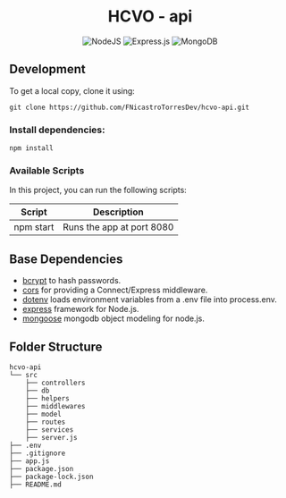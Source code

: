 <h1 align="center">
HCVO - api
</h1>

<div align="center">

![NodeJS](https://img.shields.io/badge/node.js-6DA55F?style=for-the-badge&logo=node.js&logoColor=white) ![Express.js](https://img.shields.io/badge/express.js-%23404d59.svg?style=for-the-badge&logo=express&logoColor=%2361DAFB) ![MongoDB](https://img.shields.io/badge/MongoDB-%234ea94b.svg?style=for-the-badge&logo=mongodb&logoColor=white)

</div>


## Development

To get a local copy, clone it using:
```
git clone https://github.com/FNicastroTorresDev/hcvo-api.git
```

### Install dependencies:

```
npm install 
```

### Available Scripts

In this project, you can run the following scripts:

| Script            | Description                                                           |
| ----------------- | --------------------------------------------------------------------- |
| npm start         | Runs the app at port 8080                                             |

## Base Dependencies

- [bcrypt](https://github.com/kelektiv/node.bcrypt.js#readme) to hash passwords.
- [cors](https://github.com/expressjs/cors#readme) for providing a Connect/Express middleware.
- [dotenv](https://github.com/motdotla/dotenv#readme) loads environment variables from a .env file into process.env.
- [express](https://expressjs.com/) framework for Node.js.
- [mongoose](https://mongoosejs.com/) mongodb object modeling for node.js.

## Folder Structure

```
hcvo-api
└── src
    ├── controllers
    ├── db
    ├── helpers
    ├── middlewares
    ├── model
    ├── routes
    ├── services
    ├── server.js
├── .env
├── .gitignore
├── app.js
├── package.json
├── package-lock.json
├── README.md
```
